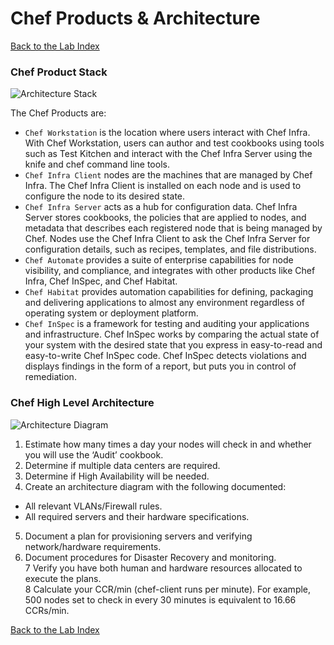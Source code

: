 # Chef Products & Architecture
  
[Back to the Lab Index](../README.md#cooking-up-compliance---workshop)
  
### Chef Product Stack
  
![Architecture Stack](/labs/images/architecture_stack.png "Architecture Stack")
  
The Chef Products are:
 - ```Chef Workstation``` is the location where users interact with Chef Infra. With Chef Workstation, users can author and test cookbooks using tools such as Test Kitchen and interact with the Chef Infra Server using the knife and chef command line tools.
 - ```Chef Infra Client``` nodes are the machines that are managed by Chef Infra. The Chef Infra Client is installed on each node and is used to configure the node to its desired state.
 - ```Chef Infra Server``` acts as a hub for configuration data. Chef Infra Server stores cookbooks, the policies that are applied to nodes, and metadata that describes each registered node that is being managed by Chef. Nodes use the Chef Infra Client to ask the Chef Infra Server for configuration details, such as recipes, templates, and file distributions.
 - ```Chef Automate``` provides a suite of enterprise capabilities for node visibility, and compliance, and integrates with other products like Chef Infra, Chef InSpec, and Chef Habitat.
  - ```Chef Habitat``` provides automation capabilities for defining, packaging and delivering applications to almost any environment regardless of operating system or deployment platform. 
  - ```Chef InSpec``` is a framework for testing and auditing your applications and infrastructure. Chef InSpec works by comparing the actual state of your system with the desired state that you express in easy-to-read and easy-to-write Chef InSpec code. Chef InSpec detects violations and displays findings in the form of a report, but puts you in control of remediation.
  
### Chef High Level Architecture
  
  
![Architecture Diagram](/labs/images/architecture_diagram.png "Architecture Diagram")
  
1. Estimate how many times a day your nodes will check in and whether you will use the ‘Audit’ cookbook. 
2. Determine if multiple data centers are required. 
3. Determine if High Availability will be needed. 
4. Create an architecture diagram with the following documented:
  * All relevant VLANs/Firewall rules. 
  * All required servers and their hardware specifications.  
5. Document a plan for provisioning servers and verifying network/hardware requirements.  
6. Document procedures for Disaster Recovery and monitoring.   
7 Verify you have both human and hardware resources allocated to execute the plans.    
8 Calculate your CCR/min (chef-client runs per minute). For example, 500 nodes set to check in every 30 minutes is equivalent to 16.66 CCRs/min.  


  
  
[Back to the Lab Index](../README.md#cooking-up-compliance---workshop)
